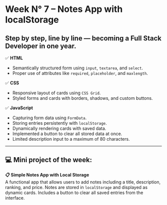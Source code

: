 # Week N° 7 – Notes App with localStorage
## Step by step, line by line — becoming a Full Stack Developer in one year.

✅ **HTML**  
- Semantically structured form using `input`, `textarea`, and `select`.  
- Proper use of attributes like `required`, `placeholder`, and `maxlength`.

✅ **CSS**  
- Responsive layout of cards using `CSS Grid`.  
- Styled forms and cards with borders, shadows, and custom buttons.

✅ **JavaScript**  
- Capturing form data using `FormData`.  
- Storing entries persistently with `localStorage`.  
- Dynamically rendering cards with saved data.  
- Implemented a button to clear all stored data at once.  
- Limited description input to a maximum of 80 characters.

---

## 💻 Mini project of the week:  
**📋 Simple Notes App with Local Storage**  
A functional app that allows users to add notes including a title, description, ranking, and price. Notes are stored in `localStorage` and displayed as dynamic cards. Includes a button to clear all saved entries from the interface.